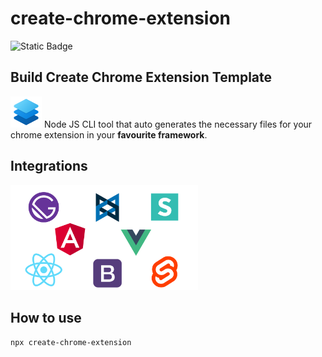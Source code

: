 # create-chrome-extension
![Static Badge](https://img.shields.io/badge/:badgeContent?style=flat&logo=npm&logoColor=%23AA4477&label=chrome%20extension)


## Build Create Chrome Extension Template
<img src="./assets/logo.png" alt="logo" width="50px"/>
Node JS CLI tool that auto generates the necessary files for your chrome extension in your <strong>favourite framework</strong>.


## Integrations
<img src="./assets/banner.svg" alt="banner" width="300px"/>


## How to use
```
npx create-chrome-extension
```
